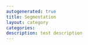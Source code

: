 ```yaml
---
autogenerated: true
title: Segmentation
layout: category
categories: 
description: test description
---
```


